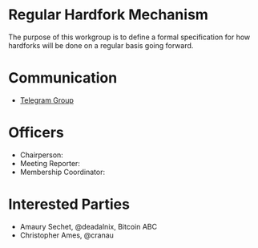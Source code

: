 # Regular Hardfork Mechanism

The purpose of this workgroup is to define a formal specification for how
hardforks will be done on a regular basis going forward.

# Communication

* [Telegram Group](https://t.me/joinchat/AAAAAEU12wV25KF47Z6igg)

# Officers

 * Chairperson:
 * Meeting Reporter:
 * Membership Coordinator:
 
# Interested Parties

- Amaury Sechet, @deadalnix, Bitcoin ABC
- Christopher Ames, @cranau

